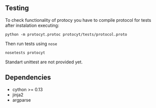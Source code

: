 Testing
-------

To check functionality of protocy you have to compile protocol for tests after
instalation executing:

    python -m protocyt.protoc protocyt/tests/protocol.proto
    
Then run tests using `nose`

    nosetests protocyt

Standart unittest are not provided yet.

Dependencies
------------

 - cython >= 0.13
 - jinja2
 - argparse
